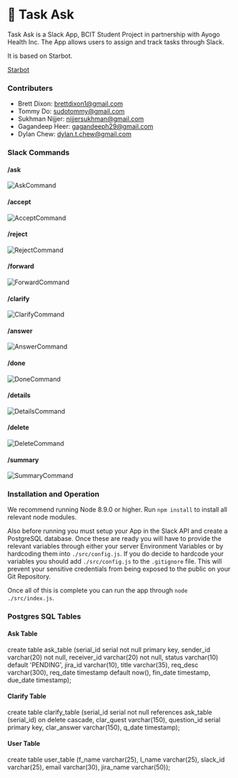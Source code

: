# 🌟 Task Ask


Task Ask is a Slack App, BCIT Student Project in partnership with Ayogo Health Inc.  The App allows users to assign and track tasks through Slack.  

It is based on Starbot.

[Starbot](https://blog.heroku.com/how-to-deploy-your-slack-bots-to-heroku) 

### Contributers
* Brett Dixon:  [brettdixon1@gmail.com](brettdixon1@gmail.com)
* Tommy Do: [sudotommy@gmail.com](sudotommy@gmail.com)
* Sukhman Nijjer: [nijjersukhman@gmail.com](nijjersukhman@gmail.com)
* Gagandeep Heer: [gagandeeph29@gmail.com](gagandeeph29@gmail.com)
* Dylan Chew: [dylan.t.chew@gmail.com](dylan.t.chew@gmail.com)

### Slack Commands

#### /ask
![AskCommand](https://i.imgur.com/Hj24LyDh.png "Ask Command")
#### /accept
![AcceptCommand](https://i.imgur.com/iS3rIsMh.png "Accept Command")
#### /reject
![RejectCommand](https://i.imgur.com/KpOm0FQh.png "Reject Command")
#### /forward
![ForwardCommand](https://i.imgur.com/2Rzz1wyh.png "Forward Command")
#### /clarify
![ClarifyCommand](https://i.imgur.com/UWI7pOkh.png "Clarify Command")
#### /answer
![AnswerCommand](https://i.imgur.com/SlnQu6ih.png "Answer Command")
#### /done
![DoneCommand](https://i.imgur.com/hcLwPWAh.png "Done Command")
#### /details
![DetailsCommand](https://i.imgur.com/GtWKMaxh.png "Details Command")
#### /delete
![DeleteCommand](https://i.imgur.com/6Hzb7pAh.png "Delete Command")
#### /summary
![SummaryCommand](https://i.imgur.com/QQhZdHbh.png "Summary Command")

### Installation and Operation

We recommend running Node 8.9.0 or higher.  Run `npm install` to install all relevant node modules.

Also before running you must setup your App in the Slack API and create a PostgreSQL database.  Once these are ready you will have to provide the relevant variables through either your server Environment Variables or by hardcoding them into `./src/config.js`.  If you do decide to hardcode your variables you should add `./src/config.js` to the `.gitignore` file.  This will prevent your sensitive credentials from being exposed to the public on your Git Repository.

Once all of this is complete you can run the app through `node ./src/index.js`.

### Postgres SQL Tables
#### Ask Table
create table ask_table (serial_id serial not null primary key, sender_id varchar(20) not null, receiver_id varchar(20) not null, 
status varchar(10) default 'PENDING', jira_id varchar(10), title varchar(35), req_desc varchar(300), req_date timestamp default now(), fin_date timestamp, due_date timestamp);

#### Clarify Table
create table clarify_table (serial_id serial not null references ask_table (serial_id) on delete cascade, 
clar_quest varchar(150), question_id serial primary key, clar_answer varchar(150), q_date timestamp);

#### User Table
create table user_table (f_name varchar(25), l_name varchar(25), slack_id varchar(25), email varchar(30), 
jira_name varchar(50));
